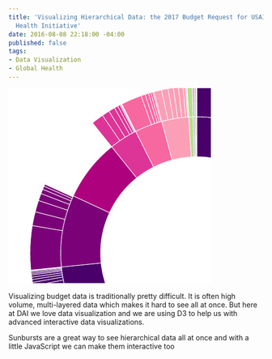```yaml
---
title: 'Visualizing Hierarchical Data: the 2017 Budget Request for USAID''s Global
  Health Initiative'
date: 2016-08-08 22:18:00 -04:00
published: false
tags:
- Data Visualization
- Global Health
---
```


![Sunburst](/uploads/Capture.PNG.jpg)

Visualizing budget data is traditionally pretty difficult. It is often high volume, multi-layered data which makes it hard to see all at once. But here at DAI we love data visualization and we are using D3 to help us with advanced interactive data visualizations.

Sunbursts are a great way to see hierarchical data all at once and with a little JavaScript we can make them interactive too


